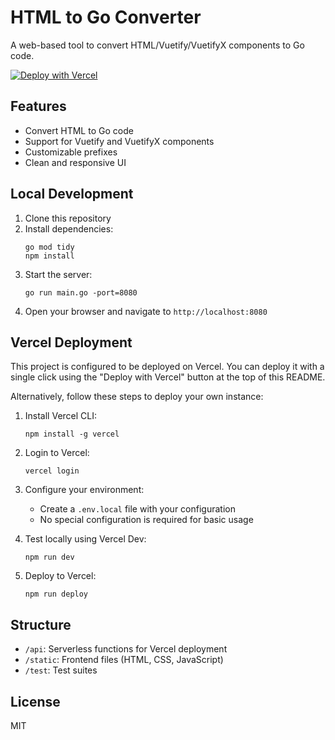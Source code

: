 # HTML to Go Converter

A web-based tool to convert HTML/Vuetify/VuetifyX components to Go code.

[![Deploy with Vercel](https://vercel.com/button)](https://vercel.com/new/clone?repository-url=https%3A%2F%2Fgithub.com%2Fdanni-cool%2Fhtmlgo-convert-webui&project-name=htmlgo-converter&description=HTML%20to%20Go%20code%20converter%20with%20Vuetify%20support)

## Features

- Convert HTML to Go code
- Support for Vuetify and VuetifyX components
- Customizable prefixes
- Clean and responsive UI

## Local Development

1. Clone this repository
2. Install dependencies:
   ```
   go mod tidy
   npm install
   ```
3. Start the server:
   ```
   go run main.go -port=8080
   ```
4. Open your browser and navigate to `http://localhost:8080`

## Vercel Deployment

This project is configured to be deployed on Vercel. You can deploy it with a single click using the "Deploy with Vercel" button at the top of this README.

Alternatively, follow these steps to deploy your own instance:

1. Install Vercel CLI:

   ```
   npm install -g vercel
   ```

2. Login to Vercel:

   ```
   vercel login
   ```

3. Configure your environment:

   - Create a `.env.local` file with your configuration
   - No special configuration is required for basic usage

4. Test locally using Vercel Dev:

   ```
   npm run dev
   ```

5. Deploy to Vercel:
   ```
   npm run deploy
   ```

## Structure

- `/api`: Serverless functions for Vercel deployment
- `/static`: Frontend files (HTML, CSS, JavaScript)
- `/test`: Test suites

## License

MIT
